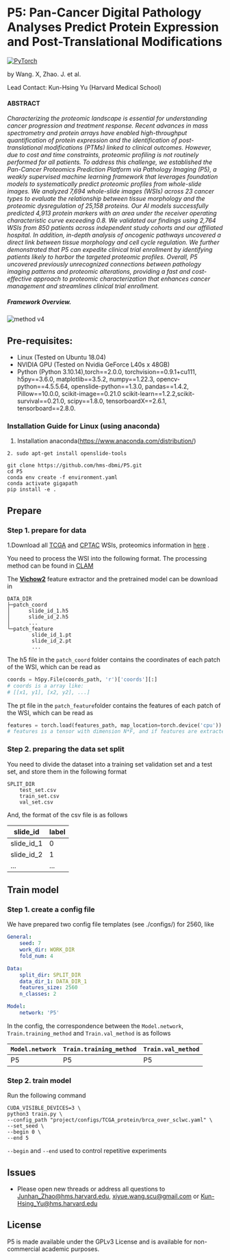 # P5: Pan-Cancer Digital Pathology Analyses Predict Protein Expression and Post-Translational Modifications

<a href="https://pytorch.org/get-started/locally/"><img alt="PyTorch" src="https://img.shields.io/badge/PyTorch-ee4c2c?logo=pytorch&logoColor=white"></a>

by Wang. X, Zhao. J. et al.

Lead Contact: Kun-Hsing Yu (Harvard Medical School)

#### ABSTRACT 
*Characterizing the proteomic landscape is essential for understanding cancer progression and treatment response. Recent advances in mass spectrometry and protein arrays have enabled high-throughput quantification of protein expression and the identification of post-translational modifications (PTMs) linked to clinical outcomes. However, due to cost and time constraints, proteomic profiling is not routinely performed for all patients. To address this challenge, we established the Pan-Cancer Proteomics Prediction Platform via Pathology Imaging (P5), a weakly supervised machine learning framework that leverages foundation models to systematically predict proteomic profiles from whole-slide images. We analyzed 7,694 whole-slide images (WSIs) across 23 cancer types to evaluate the relationship between tissue morphology and the proteomic dysregulation of 25,158 proteins. Our AI models successfully predicted 4,913 protein markers with an area under the receiver operating characteristic curve exceeding 0.8. We validated our findings using 2,764 WSIs from 850 patients across independent study cohorts and our affiliated hospital. In addition, in-depth analysis of oncogenic pathways uncovered a direct link between tissue morphology and cell cycle regulation. We further demonstrated that P5 can expedite clinical trial enrollment by identifying patients likely to harbor the targeted proteomic profiles. Overall, P5 uncovered previously unrecognized connections between pathology imaging patterns and proteomic alterations, providing a fast and cost-effective approach to proteomic characterization that enhances cancer management and streamlines clinical trial enrollment.*

##### Framework Overview. 
![method v4](https://github.com/user-attachments/assets/15d2bb0c-b12f-4a40-8a10-15d0dc1f1ba1)


## Pre-requisites:
* Linux (Tested on Ubuntu 18.04)
* NVIDIA GPU (Tested on Nvidia GeForce L40s x 48GB)
* Python (Python 3.10.14),torch==2.0.0,
torchvision==0.9.1+cu111, h5py==3.6.0, matplotlib==3.5.2, numpy==1.22.3, opencv-python==4.5.5.64, openslide-python==1.3.0, pandas==1.4.2, Pillow==10.0.0, scikit-image==0.21.0
scikit-learn==1.2.2,scikit-survival==0.21.0, scipy==1.8.0, tensorboardX==2.6.1, tensorboard==2.8.0.

### Installation Guide for Linux (using anaconda)
1. Installation anaconda(https://www.anaconda.com/distribution/)
```
2. sudo apt-get install openslide-tools
```



```
git clone https://github.com/hms-dbmi/P5.git
cd P5
conda env create -f environment.yaml
conda activate gigapath
pip install -e .

```



## Prepare

### Step 1. prepare for data

1.Download all [TCGA](https://portal.gdc.cancer.gov/) and [CPTAC](https://cancerimagingarchive.net/datascope/cptac) WSIs, proteomics information in [here](https://www.cbioportal.org) .


You need to process the WSI into the following format. The processing method can be found in [CLAM](https://github.com/mahmoodlab/CLAM)

The **[Vichow2](https://huggingface.co/paige-ai/Virchow2)** feature extractor and the pretrained model can be download in  



```
DATA_DIR
├─patch_coord
│      slide_id_1.h5
│      slide_id_2.h5
│      ...
└─patch_feature
        slide_id_1.pt
        slide_id_2.pt
        ...
```

The h5 file in the `patch_coord` folder contains the coordinates of each patch of the WSI, which can be read as

```python
coords = h5py.File(coords_path, 'r')['coords'][:]
# coords is a array like:
# [[x1, y1], [x2, y2], ...]
```

The pt file in the `patch_feature`folder contains the features of each patch of the WSI, which can be read as

```python
features = torch.load(features_path, map_location=torch.device('cpu'))
# features is a tensor with dimension N*F, and if features are extracted using CTransPath, F is 768
```

### Step 2. preparing the data set split

You need to divide the dataset into a training set validation set and a test set, and store them in the following format

```
SPLIT_DIR
    test_set.csv
    train_set.csv
    val_set.csv
```

And, the format of the csv file is as follows

| slide_id   | label |
| ---------- | ----- |
| slide_id_1 | 0     |
| slide_id_2 | 1     |
| ...        | ...   |

## Train model

### Step 1. create a config file

We have prepared two config file templates (see ./configs/) for 2560, like

```yaml
General:
    seed: 7
    work_dir: WORK_DIR
    fold_num: 4

Data:
    split_dir: SPLIT_DIR
    data_dir_1: DATA_DIR_1 
    features_size: 2560
    n_classes: 2

Model:
    network: 'P5'
```

In the config, the correspondence between the `Model.network`, `Train.training_method` and `Train.val_method` is as follows

| `Model.network` | `Train.training_method` | `Train.val_method` |
|-----------------|-------------------------|--------------------|
| P5             | P5                     | P5                |

### Step 2. train model

Run the following command

```shell
CUDA_VISIBLE_DEVICES=3 \
python3 train.py \
--config_path "project/configs/TCGA_protein/brca_over_sclwc.yaml" \
--set_seed \
--begin 0 \
--end 5
```

`--begin` and `--end` used to control repetitive experiments



## Issues
- Please open new threads or address all questions to Junhan_Zhao@hms.harvard.edu, xiyue.wang.scu@gmail.com or Kun-Hsing_Yu@hms.harvard.edu

## License
P5 is made available under the GPLv3 License and is available for non-commercial academic purposes. 
